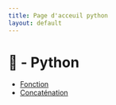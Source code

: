 ```yaml
---
title: Page d'acceuil python
layout: default
---
```


# 🐍 - Python  
* [Fonction](fonction)
* [Concaténation](concaténation)

